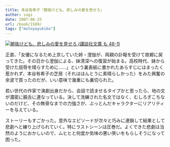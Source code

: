 ```yaml
---
title: 本谷有希子『腑抜けども、悲しみの愛を見せろ』
author: sugi
date: 2007-06-25
url: /book/1589/
tags: ["motoyayukiko"]
---
```

<a href="http://www.amazon.co.jp/exec/obidos/ASIN/4062757419/chezsugi-22/ref=nosim/" name="amazletlink" target="_blank"><img src="http://i0.wp.com/ec2.images-amazon.com/images/I/51akILsa6mL.SL160.jpg?w=660" alt="腑抜けども、悲しみの愛を見せろ (講談社文庫 も 48-1)" class="alignleft" data-recalc-dims="1" /></a>

正直、「女優になるため上京していた姉・澄伽が、両親の訃報を受けて故郷に戻ってきた。その日から澄伽による、妹清深への復習が始まる。高校時代、妹から受けた屈辱を晴らすために……」という裏表紙に書かれたあらすじにはまったく惹かれず、本谷有希子の芝居（それはほんとうに素晴らしかった）をみた興奮の余波で買ったのだが、いい意味で幾重にも裏切られた。

若い世代の作家で演劇出身だから、会話で読ませるタイプかと思ったら、地の文が濃密に饒舌に連なっている。決して洗練された名文ではなく、むしろぎこちないのだけど、その無骨なまでの力強さが、ぶっとんだキャラクターにリアリティーを与えている。

ストーリーもすごかった。意外なエピソードが次々と巧みに連鎖して結果として悲劇へと練り上げられていく。特にラストシーンは圧巻だ。よくできた悲劇は当然のようにおかしいので、ムヒヒと何度か気味の悪い笑いをもらしそうになって困った。
